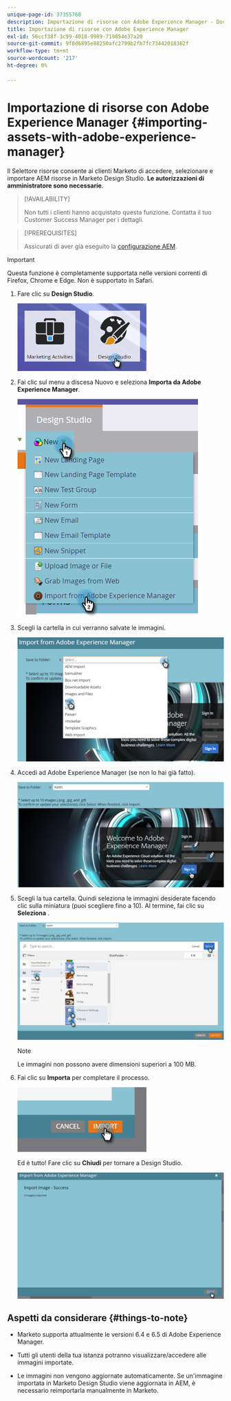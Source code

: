 ```yaml
---
unique-page-id: 37355768
description: Importazione di risorse con Adobe Experience Manager - Documentazione Marketo - Documentazione del prodotto
title: Importazione di risorse con Adobe Experience Manager
exl-id: 56ccf38f-3c99-4018-9989-719854e37a20
source-git-commit: 9f8d6895e88250afc2799b2fb7fc73442018362f
workflow-type: tm+mt
source-wordcount: '217'
ht-degree: 0%

---
```


# Importazione di risorse con Adobe Experience Manager {#importing-assets-with-adobe-experience-manager}

Il Selettore risorse consente ai clienti Marketo di accedere, selezionare e importare AEM risorse in Marketo Design Studio. **Le autorizzazioni di amministratore sono necessarie**.

>[!AVAILABILITY]
>
>Non tutti i clienti hanno acquistato questa funzione. Contatta il tuo Customer Success Manager per i dettagli.

>[!PREREQUISITES]
>
>Assicurati di aver già eseguito la [configurazione AEM](/help/marketo/product-docs/core-marketo-concepts/miscellaneous/configuring-adobe-experience-manager-integration.md).

>[!IMPORTANT]
>
>Questa funzione è completamente supportata nelle versioni correnti di Firefox, Chrome e Edge. Non è supportato in Safari.

1. Fare clic su **Design Studio**.

   ![](assets/one-1.png)

1. Fai clic sul menu a discesa Nuovo e seleziona **Importa da Adobe Experience Manager**.

   ![](assets/two-1.png)

1. Scegli la cartella in cui verranno salvate le immagini.

   ![](assets/three-1.png)

1. Accedi ad Adobe Experience Manager (se non lo hai già fatto).

   ![](assets/four-1.png)

1. Scegli la tua cartella. Quindi seleziona le immagini desiderate facendo clic sulla miniatura (puoi scegliere fino a 10). Al termine, fai clic su **Seleziona** .

   ![](assets/five.png)

   >[!NOTE]
   >
   >Le immagini non possono avere dimensioni superiori a 100 MB.

1. Fai clic su **Importa** per completare il processo.

   ![](assets/six-1.png)

   Ed è tutto! Fare clic su **Chiudi** per tornare a Design Studio.

   ![](assets/seven-1.png)

## Aspetti da considerare {#things-to-note}

* Marketo supporta attualmente le versioni 6.4 e 6.5 di Adobe Experience Manager.

* Tutti gli utenti della tua istanza potranno visualizzare/accedere alle immagini importate.

* Le immagini non vengono aggiornate automaticamente. Se un&#39;immagine importata in Marketo Design Studio viene aggiornata in AEM, è necessario reimportarla manualmente in Marketo.
